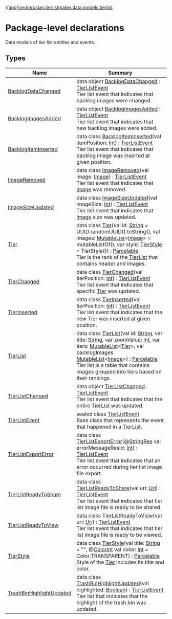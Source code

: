 //[app](../../index.md)/[me.khruslan.tierlistmaker.data.models.tierlist](index.md)

# Package-level declarations

Data models of tier list entities and events.

## Types

| Name | Summary |
|---|---|
| [BacklogDataChanged](-backlog-data-changed/index.md) | data object [BacklogDataChanged](-backlog-data-changed/index.md) : [TierListEvent](-tier-list-event/index.md)<br>Tier list event that indicates that backlog images were changed. |
| [BacklogImagesAdded](-backlog-images-added/index.md) | data object [BacklogImagesAdded](-backlog-images-added/index.md) : [TierListEvent](-tier-list-event/index.md)<br>Tier list event that indicates that new backlog images were added. |
| [BacklogItemInserted](-backlog-item-inserted/index.md) | data class [BacklogItemInserted](-backlog-item-inserted/index.md)(val itemPosition: [Int](https://kotlinlang.org/api/latest/jvm/stdlib/kotlin/-int/index.html)) : [TierListEvent](-tier-list-event/index.md)<br>Tier list event that indicates that backlog image was inserted at given position. |
| [ImageRemoved](-image-removed/index.md) | data class [ImageRemoved](-image-removed/index.md)(val image: [Image](../me.khruslan.tierlistmaker.data.models.tierlist.image/-image/index.md)) : [TierListEvent](-tier-list-event/index.md)<br>Tier list event that indicates that [Image](../me.khruslan.tierlistmaker.data.models.tierlist.image/-image/index.md) was removed. |
| [ImageSizeUpdated](-image-size-updated/index.md) | data class [ImageSizeUpdated](-image-size-updated/index.md)(val imageSize: [Int](https://kotlinlang.org/api/latest/jvm/stdlib/kotlin/-int/index.html)) : [TierListEvent](-tier-list-event/index.md)<br>Tier list event that indicates that [Image](../me.khruslan.tierlistmaker.data.models.tierlist.image/-image/index.md) size was updated. |
| [Tier](-tier/index.md) | data class [Tier](-tier/index.md)(val id: [String](https://kotlinlang.org/api/latest/jvm/stdlib/kotlin/-string/index.html) = UUID.randomUUID().toString(), val images: [MutableList](https://kotlinlang.org/api/latest/jvm/stdlib/kotlin.collections/-mutable-list/index.html)&lt;[Image](../me.khruslan.tierlistmaker.data.models.tierlist.image/-image/index.md)&gt; = mutableListOf(), var style: [TierStyle](-tier-style/index.md) = TierStyle()) : [Parcelable](https://developer.android.com/reference/kotlin/android/os/Parcelable.html)<br>Tier is the rank of the [TierList](-tier-list/index.md) that contains header and images. |
| [TierChanged](-tier-changed/index.md) | data class [TierChanged](-tier-changed/index.md)(val tierPosition: [Int](https://kotlinlang.org/api/latest/jvm/stdlib/kotlin/-int/index.html)) : [TierListEvent](-tier-list-event/index.md)<br>Tier list event that indicates that specific [Tier](-tier/index.md) was updated. |
| [TierInserted](-tier-inserted/index.md) | data class [TierInserted](-tier-inserted/index.md)(val tierPosition: [Int](https://kotlinlang.org/api/latest/jvm/stdlib/kotlin/-int/index.html)) : [TierListEvent](-tier-list-event/index.md)<br>Tier list event that indicates that the new [Tier](-tier/index.md) was inserted at given position. |
| [TierList](-tier-list/index.md) | data class [TierList](-tier-list/index.md)(val id: [String](https://kotlinlang.org/api/latest/jvm/stdlib/kotlin/-string/index.html), var title: [String](https://kotlinlang.org/api/latest/jvm/stdlib/kotlin/-string/index.html), var zoomValue: [Int](https://kotlinlang.org/api/latest/jvm/stdlib/kotlin/-int/index.html), var tiers: [MutableList](https://kotlinlang.org/api/latest/jvm/stdlib/kotlin.collections/-mutable-list/index.html)&lt;[Tier](-tier/index.md)&gt;, val backlogImages: [MutableList](https://kotlinlang.org/api/latest/jvm/stdlib/kotlin.collections/-mutable-list/index.html)&lt;[Image](../me.khruslan.tierlistmaker.data.models.tierlist.image/-image/index.md)&gt;) : [Parcelable](https://developer.android.com/reference/kotlin/android/os/Parcelable.html)<br>Tier list is a table that contains images grouped into tiers based on their rankings. |
| [TierListChanged](-tier-list-changed/index.md) | data object [TierListChanged](-tier-list-changed/index.md) : [TierListEvent](-tier-list-event/index.md)<br>Tier list event that indicates that the entire [TierList](-tier-list/index.md) was updated. |
| [TierListEvent](-tier-list-event/index.md) | sealed class [TierListEvent](-tier-list-event/index.md)<br>Base class that represents the event that happened in a [TierList](-tier-list/index.md). |
| [TierListExportError](-tier-list-export-error/index.md) | data class [TierListExportError](-tier-list-export-error/index.md)(@[StringRes](https://developer.android.com/reference/kotlin/androidx/annotation/StringRes.html) val errorMessageResId: [Int](https://kotlinlang.org/api/latest/jvm/stdlib/kotlin/-int/index.html)) : [TierListEvent](-tier-list-event/index.md)<br>Tier list event that indicates that an error occurred during tier list image file export. |
| [TierListReadyToShare](-tier-list-ready-to-share/index.md) | data class [TierListReadyToShare](-tier-list-ready-to-share/index.md)(val uri: [Uri](https://developer.android.com/reference/kotlin/android/net/Uri.html)) : [TierListEvent](-tier-list-event/index.md)<br>Tier list event that indicates that tier list image file is ready to be shared. |
| [TierListReadyToView](-tier-list-ready-to-view/index.md) | data class [TierListReadyToView](-tier-list-ready-to-view/index.md)(val uri: [Uri](https://developer.android.com/reference/kotlin/android/net/Uri.html)) : [TierListEvent](-tier-list-event/index.md)<br>Tier list event that indicates that tier list image file is ready to be viewed. |
| [TierStyle](-tier-style/index.md) | data class [TierStyle](-tier-style/index.md)(val title: [String](https://kotlinlang.org/api/latest/jvm/stdlib/kotlin/-string/index.html) = &quot;&quot;, @[ColorInt](https://developer.android.com/reference/kotlin/androidx/annotation/ColorInt.html) val color: [Int](https://kotlinlang.org/api/latest/jvm/stdlib/kotlin/-int/index.html) = Color.TRANSPARENT) : [Parcelable](https://developer.android.com/reference/kotlin/android/os/Parcelable.html)<br>Style of the [Tier](-tier/index.md) includes its title and color. |
| [TrashBinHighlightUpdated](-trash-bin-highlight-updated/index.md) | data class [TrashBinHighlightUpdated](-trash-bin-highlight-updated/index.md)(val highlighted: [Boolean](https://kotlinlang.org/api/latest/jvm/stdlib/kotlin/-boolean/index.html)) : [TierListEvent](-tier-list-event/index.md)<br>Tier list that indicates that the highlight of the trash bin was updated. |
